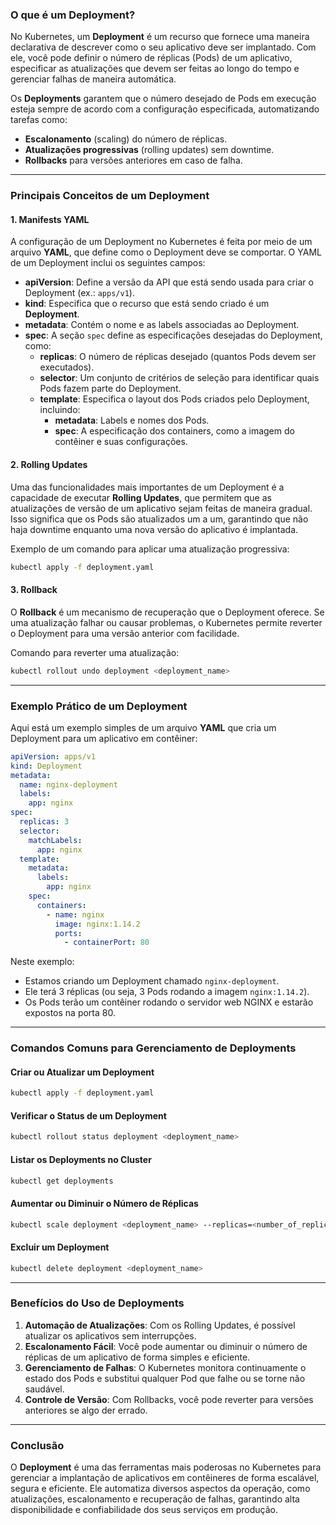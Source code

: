 ### O que é um **Deployment**?

No Kubernetes, um **Deployment** é um recurso que fornece uma maneira declarativa de descrever como o seu aplicativo deve ser implantado. Com ele, você pode definir o número de réplicas (Pods) de um aplicativo, especificar as atualizações que devem ser feitas ao longo do tempo e gerenciar falhas de maneira automática.

Os **Deployments** garantem que o número desejado de Pods em execução esteja sempre de acordo com a configuração especificada, automatizando tarefas como:

- **Escalonamento** (scaling) do número de réplicas.
- **Atualizações progressivas** (rolling updates) sem downtime.
- **Rollbacks** para versões anteriores em caso de falha.

---

### Principais Conceitos de um Deployment

#### 1. **Manifests YAML**

A configuração de um Deployment no Kubernetes é feita por meio de um arquivo **YAML**, que define como o Deployment deve se comportar. O YAML de um Deployment inclui os seguintes campos:

- **apiVersion**: Define a versão da API que está sendo usada para criar o Deployment (ex.: `apps/v1`).
- **kind**: Especifica que o recurso que está sendo criado é um **Deployment**.
- **metadata**: Contém o nome e as labels associadas ao Deployment.
- **spec**: A seção `spec` define as especificações desejadas do Deployment, como:
  - **replicas**: O número de réplicas desejado (quantos Pods devem ser executados).
  - **selector**: Um conjunto de critérios de seleção para identificar quais Pods fazem parte do Deployment.
  - **template**: Especifica o layout dos Pods criados pelo Deployment, incluindo:
    - **metadata**: Labels e nomes dos Pods.
    - **spec**: A especificação dos containers, como a imagem do contêiner e suas configurações.

#### 2. **Rolling Updates**

Uma das funcionalidades mais importantes de um Deployment é a capacidade de executar **Rolling Updates**, que permitem que as atualizações de versão de um aplicativo sejam feitas de maneira gradual. Isso significa que os Pods são atualizados um a um, garantindo que não haja downtime enquanto uma nova versão do aplicativo é implantada.

Exemplo de um comando para aplicar uma atualização progressiva:

```bash
kubectl apply -f deployment.yaml
```

#### 3. **Rollback**

O **Rollback** é um mecanismo de recuperação que o Deployment oferece. Se uma atualização falhar ou causar problemas, o Kubernetes permite reverter o Deployment para uma versão anterior com facilidade.

Comando para reverter uma atualização:

```bash
kubectl rollout undo deployment <deployment_name>
```

---

### Exemplo Prático de um Deployment

Aqui está um exemplo simples de um arquivo **YAML** que cria um Deployment para um aplicativo em contêiner:

```yaml
apiVersion: apps/v1
kind: Deployment
metadata:
  name: nginx-deployment
  labels:
    app: nginx
spec:
  replicas: 3
  selector:
    matchLabels:
      app: nginx
  template:
    metadata:
      labels:
        app: nginx
    spec:
      containers:
        - name: nginx
          image: nginx:1.14.2
          ports:
            - containerPort: 80
```

Neste exemplo:

- Estamos criando um Deployment chamado `nginx-deployment`.
- Ele terá 3 réplicas (ou seja, 3 Pods rodando a imagem `nginx:1.14.2`).
- Os Pods terão um contêiner rodando o servidor web NGINX e estarão expostos na porta 80.

---

### Comandos Comuns para Gerenciamento de Deployments

#### Criar ou Atualizar um Deployment

```bash
kubectl apply -f deployment.yaml
```

#### Verificar o Status de um Deployment

```bash
kubectl rollout status deployment <deployment_name>
```

#### Listar os Deployments no Cluster

```bash
kubectl get deployments
```

#### Aumentar ou Diminuir o Número de Réplicas

```bash
kubectl scale deployment <deployment_name> --replicas=<number_of_replicas>
```

#### Excluir um Deployment

```bash
kubectl delete deployment <deployment_name>
```

---

### Benefícios do Uso de Deployments

1. **Automação de Atualizações**: Com os Rolling Updates, é possível atualizar os aplicativos sem interrupções.
2. **Escalonamento Fácil**: Você pode aumentar ou diminuir o número de réplicas de um aplicativo de forma simples e eficiente.
3. **Gerenciamento de Falhas**: O Kubernetes monitora continuamente o estado dos Pods e substitui qualquer Pod que falhe ou se torne não saudável.
4. **Controle de Versão**: Com Rollbacks, você pode reverter para versões anteriores se algo der errado.

---

### Conclusão

O **Deployment** é uma das ferramentas mais poderosas no Kubernetes para gerenciar a implantação de aplicativos em contêineres de forma escalável, segura e eficiente. Ele automatiza diversos aspectos da operação, como atualizações, escalonamento e recuperação de falhas, garantindo alta disponibilidade e confiabilidade dos seus serviços em produção.
